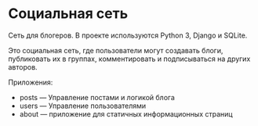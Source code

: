 # Социальная сеть

Cеть для блогеров. В проекте используются Python 3, Django и SQLite.

Это социальная сеть, где пользователи могут создавать блоги, публиковать их в группах, комментировать и подписываться на других авторов.

Приложения:
+ posts — Управление постами и логикой блога
+ users — Управление пользователями
+ about — приложение для статичных информационных страниц
